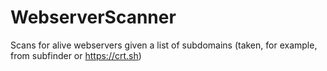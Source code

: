 # WebserverScanner 
Scans for alive webservers given a list of subdomains (taken, for example, from subfinder or https://crt.sh)
